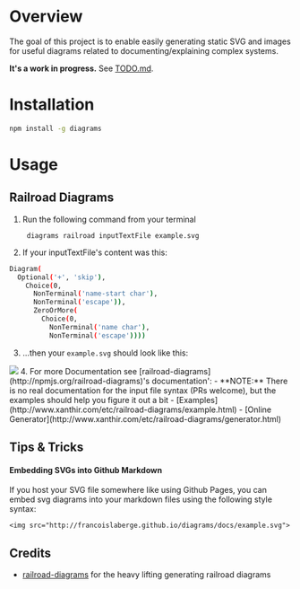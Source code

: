 # Overview
The goal of this project is to enable easily generating static SVG and images for useful diagrams related to documenting/explaining complex systems.

**It's a work in progress.** See [TODO.md](https://github.com/francoislaberge/diagrams/blob/master/TODO.md).

# Installation

```bash
npm install -g diagrams
```

# Usage

## Railroad Diagrams

  1. Run the following command from your terminal

          diagrams railroad inputTextFile example.svg

  2. If your inputTextFile's content was this:
```bash
Diagram(
  Optional('+', 'skip'),
    Choice(0,
      NonTerminal('name-start char'),
      NonTerminal('escape')),
      ZeroOrMore(
        Choice(0,
          NonTerminal('name char'),
          NonTerminal('escape'))))
```
  3. ...then your ```example.svg``` should look like this:

  <img src="http://francoislaberge.github.io/diagrams/docs/example.svg">
  4. For more Documentation see [railroad-diagrams](http://npmjs.org/railroad-diagrams)'s documentation':
    - **NOTE:** There is no real documentation for the input file syntax (PRs welcome), but the examples
      should help you figure it out a bit
    - [Examples](http://www.xanthir.com/etc/railroad-diagrams/example.html)
    - [Online Generator](http://www.xanthir.com/etc/railroad-diagrams/generator.html)


## Tips & Tricks
#### Embedding SVGs into Github Markdown
If you host your SVG file somewhere like using Github Pages, you can embed svg diagrams into your markdown files using the following style syntax:
```
<img src="http://francoislaberge.github.io/diagrams/docs/example.svg">
```

## Credits

  - [railroad-diagrams](https://npmjs.org/railroad-diagrams) for the heavy lifting generating railroad diagrams
